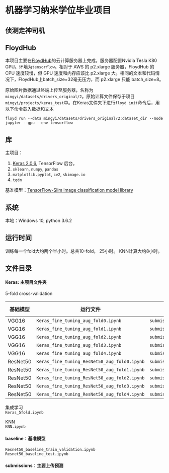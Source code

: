 # 机器学习纳米学位毕业项目
## 侦测走神司机

## FloydHub
本项目主要在[FloydHub](https://www.floydhub.com)的云计算服务器上完成。服务器配置Nvidia Tesla K80 GPU。环境为`tensorflow`。相对于 AWS 的 p2.xlarge 服务器，FloydHub 的 CPU 速度较慢，但 GPU 速度和内存应该比 p2.xlarge 大。相同的文本和代码情况下，FloydHub上batch_size=32毫无压力，而 p2.xlarge 只能 batch_size=8。

原始图片数据通过终端上传至服务器，名称为 `mingyi/datasets/drivers_original/2`。原始计算文件保存于项目`mingyi/projects/keras_test`中。在Keras文件夹下进行`floyd init`命令后，用以下命令载入数据和文本
```shell
floyd run --data mingyi/datasets/drivers_original/2:dataset_dir --mode jupyter --gpu --env tensorflow
```

## 库
主项目：
1. [Keras 2.0.6](Keras.io), TensorFlow 后台。
2. `sklearn`, `numpy`, `pandas`
3. `matplotlib.pyplot`, `cv2`, `skimage.io`
4. `tqdm`

基准模型：[TensorFlow-Slim image classification model library](https://github.com/tensorflow/models/tree/master/slim)

## 系统
本地：Windows 10,  python 3.6.2

## 运行时间
训练每一个fold大约两个半小时。总共10-fold， 25小时。
KNN计算大约8小时。

## 文件目录
#### Keras: 主项目文件夹
5-fold cross-validation

| 基础模型 | 运行文件                                     | 输出文件                          | LB-Private | LB-Public |
|----------|----------------------------------------------|-----------------------------------|------------|-----------|
| VGG16    | `Keras_fine_tuning_aug_fold0.ipynb`          | `submission_vgg16_ft0_aug.csv`    | 0.46152    | 0.54683   |
| VGG16    | `Keras_fine_tuning_aug_fold1.ipynb`          | `submission_vgg16_ft1_aug.csv`    | 0.34059    | 0.34422   |
| VGG16    | `Keras_fine_tuning_aug_fold2.ipynb`          | `submission_vgg16_ft2_aug.csv`    | 0.44347    | 0.63316   |
| VGG16    | `Keras_fine_tuning_aug_fold3.ipynb`          | `submission_vgg16_ft3_aug.csv`    | 0.44602    | 0.36146   |
| VGG16    | `Keras_fine_tuning_aug_fold4.ipynb`          | `submission_vgg16_ft4_aug.csv`    | 0.55130    | 0.52167   |
| ResNet50 | `Keras_fine_tuning_ResNet50_aug_fold0.ipynb` | `submission_resnet50_ft0_aug.csv` | 0.35491    | 0.48216   |
| ResNet50 | `Keras_fine_tuning_ResNet50_aug_fold1.ipynb` | `submission_resnet50_ft1_aug.csv` | 0.45376    | 0.42659   |
| ResNet50 | `Keras_fine_tuning_ResNet50_aug_fold2.ipynb` | `submission_resnet50_ft2_aug.csv` | 0.26854    | 0.26618   |
| ResNet50 | `Keras_fine_tuning_ResNet50_aug_fold3.ipynb` | `submission_resnet50_ft3_aug.csv` | 0.41992    | 0.49777   |
| ResNet50 | `Keras_fine_tuning_ResNet50_aug_fold4.ipynb` | `submission_resnet50_ft4_aug.csv` | 0.37796    | 0.36269   |

集成学习</br>
`Keras_5fold.ipynb`

KNN</br>
`KNN.ipynb`


#### baseline：基准模型
`Resnet50_baseline_train_validation.ipynb`</br>
`Resnet50_baseline_test.ipynb`

#### submissions：主要上传预测</br>
